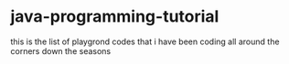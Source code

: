 # java-programming-tutorial
this is the list of playgrond codes that i  have been coding all around the corners down the seasons 
